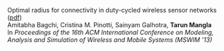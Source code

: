 Optimal radius for connectivity in duty-cycled wireless sensor networks ([pdf](http://academicpages.github.io/files/paper1.pdf)) \
Amitabha Bagchi, Cristina M. Pinotti, Sainyam Galhotra, **Tarun Mangla** \
In *Proceedings of the 16th ACM International Conference on Modeling, Analysis and Simulation of Wireless and Mobile Systems (MSWIM '13)* 
